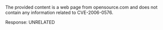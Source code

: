 The provided content is a web page from opensource.com and does not contain any information related to CVE-2006-0576.

Response: UNRELATED
